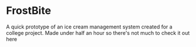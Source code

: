 # FrostBite
A quick prototype of an ice cream management system created for a college project. Made under half an hour so there's not much to check it out here
